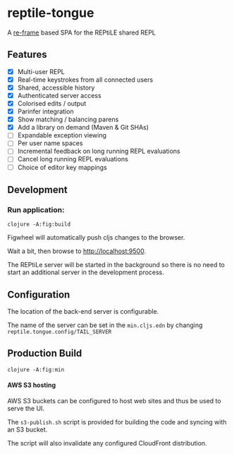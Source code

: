 # reptile-tongue

A [re-frame](https://github.com/Day8/re-frame) based SPA for the REPtiLE shared REPL

## Features

- [X] Multi-user REPL
- [X] Real-time keystrokes from all connected users
- [X] Shared, accessible history
- [X] Authenticated server access
- [X] Colorised edits / output
- [X] Parinfer integration
- [X] Show matching / balancing parens
- [X] Add a library on demand (Maven & Git SHAs)
- [ ] Expandable exception viewing 
- [ ] Per user name spaces
- [ ] Incremental feedback on long running REPL evaluations
- [ ] Cancel long running REPL evaluations
- [ ] Choice of editor key mappings

## Development

### Run application:

```
clojure -A:fig:build
```

Figwheel will automatically push cljs changes to the browser.

Wait a bit, then browse to [http://localhost:9500](http://localhost:9500).

The REPtiLe server will be started in the background so there is no need to start an additional server in the development process.

## Configuration

The location of the back-end server is configurable.

The name of the server can be set in the `min.cljs.edn` by changing `reptile.tongue.config/TAIL_SERVER`


## Production Build

```
clojure -A:fig:min
```

#### AWS S3 hosting

AWS S3 buckets can be configured to host web sites and thus be used to serve the UI.

The `s3-publish.sh` script is provided for building the code and syncing with an S3 bucket. 

The script will also invalidate any configured CloudFront distribution.
